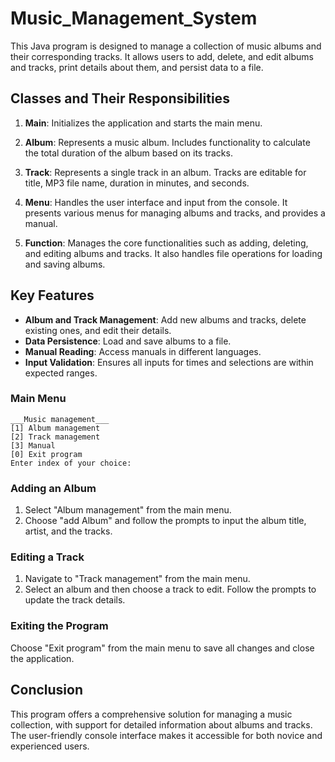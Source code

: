 # Music_Management_System
This Java program is designed to manage a collection of music albums and their corresponding tracks. 
It allows users to add, delete, and edit albums and tracks, print details about them, and persist data to a file.

## Classes and Their Responsibilities

1. **Main**: Initializes the application and starts the main menu.

2. **Album**: Represents a music album. Includes functionality to calculate the total duration of the album based on its tracks.

3. **Track**: Represents a single track in an album. Tracks are editable for title, MP3 file name, duration in minutes, and seconds.

4. **Menu**: Handles the user interface and input from the console. It presents various menus for managing albums and tracks, and provides a manual.

5. **Function**: Manages the core functionalities such as adding, deleting, and editing albums and tracks. It also handles file operations for loading and saving albums.

## Key Features

- **Album and Track Management**: Add new albums and tracks, delete existing ones, and edit their details.
- **Data Persistence**: Load and save albums to a file.
- **Manual Reading**: Access manuals in different languages.
- **Input Validation**: Ensures all inputs for times and selections are within expected ranges.

### Main Menu
```
___Music management___
[1] Album management
[2] Track management
[3] Manual
[0] Exit program
Enter index of your choice:
```

### Adding an Album
1. Select "Album management" from the main menu.
2. Choose "add Album" and follow the prompts to input the album title, artist, and the tracks.

### Editing a Track
1. Navigate to "Track management" from the main menu.
2. Select an album and then choose a track to edit. Follow the prompts to update the track details.

### Exiting the Program
Choose "Exit program" from the main menu to save all changes and close the application.

## Conclusion
This program offers a comprehensive solution for managing a music collection, with support for detailed information about albums and tracks. The user-friendly console interface makes it accessible for both novice and experienced users.

